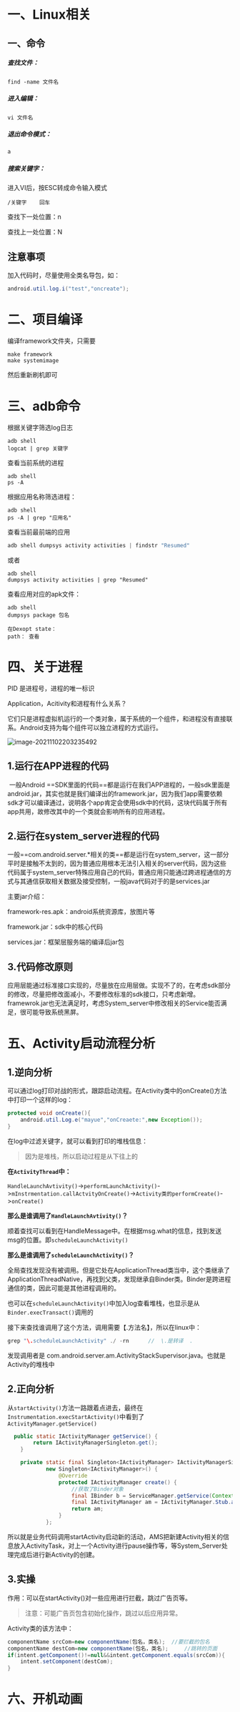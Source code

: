# 一、Linux相关

## 一、命令

##### 查找文件：

```linux
find -name 文件名
```



##### 进入编辑：

```
vi 文件名
```



##### 退出命令模式：

```
a
```



##### 搜索关键字：

进入VI后，按ESC转成命令输入模式

```
/关键字	回车
```

查找下一处位置：n

查找上一处位置：N







## 注意事项

加入代码时，尽量使用全类名导包，如：

```java
android.util.log.i("test","oncreate");
```









# 二、项目编译



编译framework文件夹，只需要

```
make framework 
make systemimage
```

然后重新刷机即可







# 三、adb命令

根据关键字筛选log日志

```
adb shell 
logcat | grep 关键字
```



查看当前系统的进程

```
adb shell 
ps -A
```



根据应用名称筛选进程：

```
adb shell 
ps -A | grep "应用名"
```



查看当前最前端的应用

```java
adb shell dumpsys activity activities | findstr "Resumed"
```

或者

```
adb shell
dumpsys activity activities | grep "Resumed"
```





查看应用对应的apk文件：

```
adb shell 
dumpsys package 包名

在Dexopt state：
path： 查看
```







# 四、关于进程

PID 是进程号，进程的唯一标识



Application，Acitivity和进程有什么关系？

它们只是进程虚拟机运行的一个类对象，属于系统的一个组件，和进程没有直接联系。Android支持为每个组件可以独立进程的方式运行。

![image-20211102203235492](linux.assets/image-20211102203235492.png)



## 1.运行在APP进程的代码

​	一般Android ==SDK里面的代码==都是运行在我们APP进程的，一般sdk里面是android.jar，其实也就是我们编译出的framework.jar，因为我们app需要依赖sdk才可以编译通过，说明各个app肯定会使用sdk中的代码，这块代码属于所有app共用，故修改其中的一个类就会影响所有的应用进程。



## 2.运行在system_server进程的代码

​	一般==com.android.server.*相关的类==都是运行在system_server，这一部分平时是接触不太到的，因为普通应用根本无法引入相关的server代码，因为这些代码属于system_server特殊应用自己的代码，普通应用只能通过跨进程通信的方式与其通信获取相关数据及接受控制，一般java代码对于的是services.jar



主要jar介绍：

framework-res.apk：android系统资源库，放图片等

framework.jar：sdk中的核心代码

services.jar：框架层服务端的编译后jar包



## 3.代码修改原则

应用层能通过标准接口实现的，尽量放在应用层做。实现不了的，在考虑sdk部分的修改，尽量把修改面减小，不要修改标准的sdk接口，只考虑新增。framewrok.jar也无法满足时，考虑System_server中修改相关的Service能否满足，很可能导致系统黑屏。







# 五、Activity启动流程分析



## 1.逆向分析

可以通过log打印对战的形式，跟踪启动流程。在Activity类中的onCreate()方法中打印一个这样的log：

```java
protected void onCreate(){
	android.util.Log.e("mayue","onCreaete:",new Exception());
}
```

在log中过滤关键字，就可以看到打印的堆栈信息：

> 因为是堆栈，所以启动过程是从下往上的



**在`ActivityThread`中：**

`HandleLaunchAvtivity()`->`performLaunchActivity()`->`mInstrmentation.callActvityOnCreate()`->`Activity类的performCreate()`->`onCreate()`



**那么是谁调用了`HandleLaunchAvtivity()`？**

顺着查找可以看到在HandleMessage中。在根据msg.what的信息，找到发送msg的位置。即`scheduleLaunchActivity()`



**那么是谁调用了``scheduleLaunchActivity()``？**

全局查找发现没有被调用。但是它处在ApplicationThread类当中，这个类继承了ApplicationThreadNative，再找到父类，发现继承自Binder类。Binder是跨进程通信的类，因此可能是其他进程调用的。

也可以在`scheduleLaunchActivity()`中加入log查看堆栈，也显示是从`Binder.execTransact()`调用的



接下来查找谁调用了这个方法，调用需要【.方法名】，所以在linux中：

```java
grep "\.scheduleLaunchActivity" ./ -rn      //  \.是转译  .
```

发现调用者是 com.android.server.am.ActivityStackSupervisor.java。也就是Activity的堆栈中







## 2.正向分析

从`startActivity()`方法一路跟着点进去，最终在`Instrumentation.execStartActivity()`中看到了`ActivityManager.getService()`

```java
  public static IActivityManager getService() {
        return IActivityManagerSingleton.get();
    }

    private static final Singleton<IActivityManager> IActivityManagerSingleton =
            new Singleton<IActivityManager>() {
                @Override
                protected IActivityManager create() {
                    //获取了Binder对象
                    final IBinder b = ServiceManager.getService(Context.ACTIVITY_SERVICE);
                    final IActivityManager am = IActivityManager.Stub.asInterface(b);
                    return am;
                }
            };
```





所以就是业务代码调用startActivity启动新的活动，AMS把新建Activity相关的信息放入ActivityTask，对上一个Activity进行pause操作等，等System_Server处理完成后进行新Activity的创建。



## 3.实操

作用：可以在startActivity()对一些应用进行拦截，跳过广告页等。

> 注意：可能广告页包含初始化操作，跳过以后应用异常。



Activity类的该方法中：

```java
componentName srcCom=new componentName(包名，类名);  //要拦截的包名
componentName destCom=new componentName(包名，类名); 	//跳转的页面
if(intent.getComponent()!=null&&intent.getComponent.equals(srcCom)){
    intent.setComponent(destCom);
}
```



# 六、开机动画



































































































